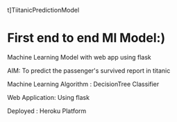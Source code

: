  t]TiitanicPredictionModel
 # First end to end Ml Model:)
 
 Machine Learning Model with web app using flask
 
 AIM: To predict the passenger's survived report in titanic 
 
 Machine Learning Algorithm : DecisionTree Classifier
 
 Web Application: Using flask
 
 Deployed : Heroku Platform
